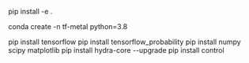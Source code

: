 pip install -e .

conda create -n tf-metal python=3.8

pip install tensorflow
pip install tensorflow_probability
pip install numpy scipy matplotlib
pip install hydra-core --upgrade
pip install control